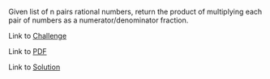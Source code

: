 Given list of n pairs rational numbers, return the product of multiplying each pair of numbers as a numerator/denominator fraction.

Link to [Challenge](https://www.hackerrank.com/challenges/reduce-function/problem)

Link to [PDF](./reduce.pdf)

Link to [Solution](./reduce.py)
